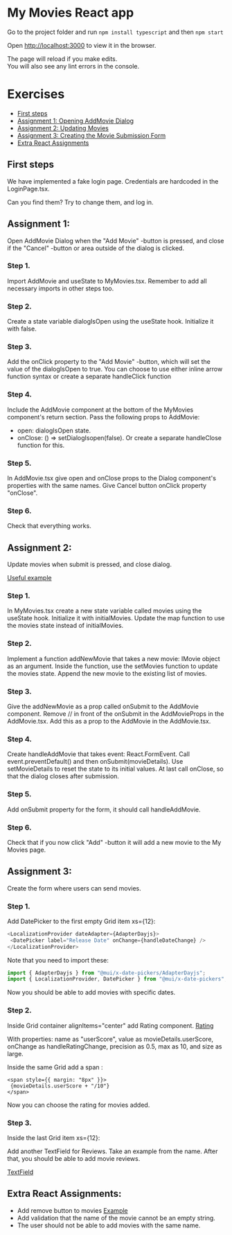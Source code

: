 # My Movies React app

Go to the project folder and run 
`npm install typescript`
and then
`npm start`

Open [http://localhost:3000](http://localhost:3000) to view it in the browser.

The page will reload if you make edits.\
You will also see any lint errors in the console.

# Exercises
- [First steps](#first-steps)
- [Assignment 1: Opening AddMovie Dialog](#assignment-1)
- [Assignment 2: Updating Movies](#assignment-2)
- [Assignment 3: Creating the Movie Submission Form](#assignment)
- [Extra React Assignments](#extra-react-assignments)

## First steps
We have implemented a fake login page. Credentials are hardcoded in the LoginPage.tsx.

Can you find them? Try to change them, and log in.


## Assignment 1:
Open AddMovie Dialog when the "Add Movie" -button is pressed, and close if the "Cancel" -button or area outside of the dialog is clicked.

### Step 1. 
Import AddMovie and useState to MyMovies.tsx. Remember to add all necessary imports in other steps too.

### Step 2. 
Create a state variable dialogIsOpen using the useState hook. Initialize it with false.

### Step 3. 
Add the onClick property to the "Add Movie" -button, which will set the value of the dialogIsOpen to true. You can choose to use either inline arrow function syntax or create a separate handleClick function

### Step 4. 
Include the AddMovie component at the bottom of the MyMovies component's return section. Pass the following props to AddMovie:
 - open: dialogIsOpen state.
 - onClose: () => setDialogIsopen(false). Or create a separate handleClose function for this.

### Step 5. 
In AddMovie.tsx give open and onClose props to the Dialog component's properties with the same names. Give Cancel button onClick property "onClose".
 
### Step 6. 
Check that everything works.

## Assignment 2:
Update movies when submit is pressed, and close dialog. 

[Useful example](https://react.dev/learn/updating-arrays-in-state#adding-to-an-array)

### Step 1. 
In MyMovies.tsx create a new state variable called movies using the useState hook. Initialize it with initialMovies. Update the map function to use the movies state instead of initialMovies.

### Step 2. 
Implement a function addNewMovie that takes a new movie: IMovie object as an argument. Inside the function, use the setMovies function to update the movies state. Append the new movie to the existing list of movies.

### Step 3. 
Give the addNewMovie as a prop called onSubmit to the AddMovie component. Remove // in front of the onSubmit in the AddMovieProps in the AddMovie.tsx. Add this as a prop to the AddMovie in the AddMovie.tsx.

### Step 4. 
Create handleAddMovie that takes event: React.FormEvent<HTMLFormElement>. Call event.preventDefault() and then onSubmit(movieDetails). Use setMovieDetails to reset the state to its initial values. At last call onClose, so that the dialog closes after submission.

### Step 5. 
Add onSubmit property for the form, it should call handleAddMovie.

### Step 6. 
Check that if you now click "Add" -button it will add a new movie to the My Movies page.

## Assignment 3:
Create the form where users can send movies.

### Step 1. 
Add DatePicker to the first empty Grid item xs={12}:
```typescript
<LocalizationProvider dateAdapter={AdapterDayjs}>
 <DatePicker label="Release Date" onChange={handleDateChange} />
</LocalizationProvider>
```
Note that you need to import these: 
```typescript
import { AdapterDayjs } from "@mui/x-date-pickers/AdapterDayjs";
import { LocalizationProvider, DatePicker } from "@mui/x-date-pickers";
```
Now you should be able to add movies with specific dates.

### Step 2. 
Inside Grid container alignItems="center" add Rating component. [Rating](https://mui.com/material-ui/react-rating/)

With properties: name as "userScore", value as movieDetails.userScore, onChange as handleRatingChange, precision as 0.5, max as 10, and size as large. 

Inside the same Grid add a span :
```
<span style={{ margin: "8px" }}>
 {movieDetails.userScore + "/10"}
</span>
```
Now you can choose the rating for movies added.

### Step 3. 
Inside the last Grid item xs={12}:

Add another TextField for Reviews. Take an example from the name. After that, you should be able to add movie reviews.

[TextField](https://mui.com/material-ui/react-text-field/)

## Extra React Assignments:
- Add remove button to movies [Example](https://react.dev/learn/updating-arrays-in-state#removing-from-an-array)
- Add validation that the name of the movie cannot be an empty string.
- The user should not be able to add movies with the same name.
